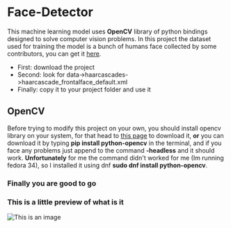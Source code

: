 # Face-Detector
This machine learning model uses **OpenCV** library of python bindings designed to solve computer vision problems.
In this project the dataset used for training the model is a bunch of humans face collected by some contributors, you can get it [here](https://github.com/opencv/opencv).

- First: download the project
- Second: look for data->haarcascades->haarcascade_frontalface_default.xml
- Finally: copy it to your project folder and use it

## OpenCV
Before trying to modify this project on your own, you should install opencv library on your system, for that head to [this page](https://opencv.org/releases/) to download it,
**or** you can download it by typing **pip install python-opencv** in the terminal, and if you face any problems just append to the command **-headless** and it should work.
**Unfortunately** for me the command didn't worked for me (Im running fedora 34), so I installed it using dnf **sudo dnf install python-opencv**.
### Finally you are good to go
### This is a little preview of what is it
![This is an image](file:///home/jihadmz/Pictures/Screenshot%20from%202021-09-01%2013-25-49.png)

